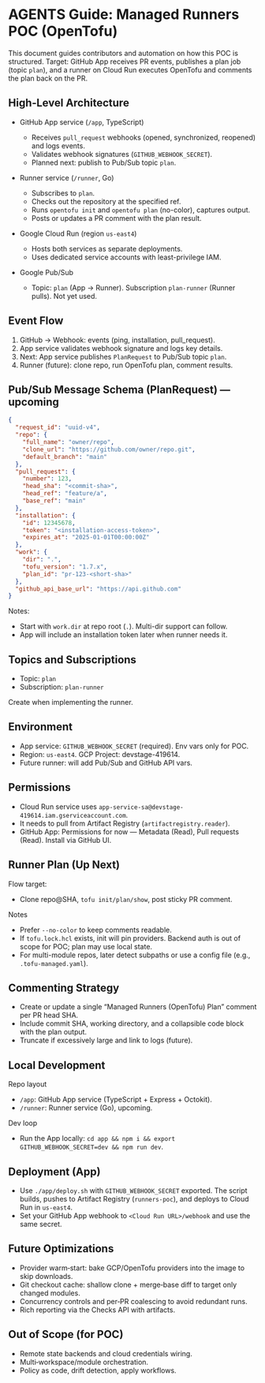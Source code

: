 # AGENTS Guide: Managed Runners POC (OpenTofu)

This document guides contributors and automation on how this POC is structured. Target: GitHub App receives PR events, publishes a plan job (topic `plan`), and a runner on Cloud Run executes OpenTofu and comments the plan back on the PR.

## High‑Level Architecture

- GitHub App service (`/app`, TypeScript)
  - Receives `pull_request` webhooks (opened, synchronized, reopened) and logs events.
  - Validates webhook signatures (`GITHUB_WEBHOOK_SECRET`).
  - Planned next: publish to Pub/Sub topic `plan`.

- Runner service (`/runner`, Go)
  - Subscribes to `plan`.
  - Checks out the repository at the specified ref.
  - Runs `opentofu init` and `opentofu plan` (no-color), captures output.
  - Posts or updates a PR comment with the plan result.

- Google Cloud Run (region `us-east4`)
  - Hosts both services as separate deployments.
  - Uses dedicated service accounts with least-privilege IAM.

- Google Pub/Sub
  - Topic: `plan` (App → Runner). Subscription `plan-runner` (Runner pulls). Not yet used.

## Event Flow

1. GitHub → Webhook: events (ping, installation, pull_request).
2. App service validates webhook signature and logs key details.
3. Next: App service publishes `PlanRequest` to Pub/Sub topic `plan`.
4. Runner (future): clone repo, run OpenTofu plan, comment results.

## Pub/Sub Message Schema (PlanRequest) — upcoming

```json
{
  "request_id": "uuid-v4",
  "repo": {
    "full_name": "owner/repo",
    "clone_url": "https://github.com/owner/repo.git",
    "default_branch": "main"
  },
  "pull_request": {
    "number": 123,
    "head_sha": "<commit-sha>",
    "head_ref": "feature/a",
    "base_ref": "main"
  },
  "installation": {
    "id": 12345678,
    "token": "<installation-access-token>",
    "expires_at": "2025-01-01T00:00:00Z"
  },
  "work": {
    "dir": ".", 
    "tofu_version": "1.7.x",
    "plan_id": "pr-123-<short-sha>"
  },
  "github_api_base_url": "https://api.github.com"
}
```

Notes:
- Start with `work.dir` at repo root (`.`). Multi-dir support can follow.
- App will include an installation token later when runner needs it.

## Topics and Subscriptions

- Topic: `plan`
- Subscription: `plan-runner`
 
Create when implementing the runner.

## Environment

- App service: `GITHUB_WEBHOOK_SECRET` (required). Env vars only for POC.
- Region: `us-east4`. GCP Project: devstage-419614.
- Future runner: will add Pub/Sub and GitHub API vars.

## Permissions

- Cloud Run service uses `app-service-sa@devstage-419614.iam.gserviceaccount.com`.
- It needs to pull from Artifact Registry (`artifactregistry.reader`).
- GitHub App: Permissions for now — Metadata (Read), Pull requests (Read). Install via GitHub UI.

## Runner Plan (Up Next)

Flow target:
- Clone repo@SHA, `tofu init/plan/show`, post sticky PR comment.

Notes
- Prefer `--no-color` to keep comments readable.
- If `tofu.lock.hcl` exists, init will pin providers. Backend auth is out of scope for POC; plan may use local state.
- For multi-module repos, later detect subpaths or use a config file (e.g., `.tofu-managed.yaml`).

## Commenting Strategy

- Create or update a single “Managed Runners (OpenTofu) Plan” comment per PR head SHA.
- Include commit SHA, working directory, and a collapsible code block with the plan output.
- Truncate if excessively large and link to logs (future).

## Local Development

Repo layout
- `/app`: GitHub App service (TypeScript + Express + Octokit).
- `/runner`: Runner service (Go), upcoming.

Dev loop
- Run the App locally: `cd app && npm i && export GITHUB_WEBHOOK_SECRET=dev && npm run dev`.

## Deployment (App)

- Use `./app/deploy.sh` with `GITHUB_WEBHOOK_SECRET` exported. The script builds, pushes to Artifact Registry (`runners-poc`), and deploys to Cloud Run in `us-east4`.
- Set your GitHub App webhook to `<Cloud Run URL>/webhook` and use the same secret.

## Future Optimizations

- Provider warm‑start: bake GCP/OpenTofu providers into the image to skip downloads.
- Git checkout cache: shallow clone + merge‑base diff to target only changed modules.
- Concurrency controls and per‑PR coalescing to avoid redundant runs.
- Rich reporting via the Checks API with artifacts.

## Out of Scope (for POC)

- Remote state backends and cloud credentials wiring.
- Multi‑workspace/module orchestration.
- Policy as code, drift detection, apply workflows.
